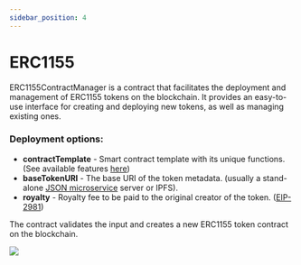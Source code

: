```yaml
---
sidebar_position: 4
---
```


# ERC1155

ERC1155ContractManager is a contract that facilitates the deployment and management of ERC1155 tokens on the blockchain. It provides an easy-to-use interface for creating and deploying new tokens, as well as managing existing ones.

### Deployment options:

- **contractTemplate** - Smart contract template with its unique functions. (See available features [here](/admin/hierarchy/ERC1155/features))
- **baseTokenURI** - The base URI of the token metadata. (usually a stand-alone [JSON microservice](/api/category/json-microservice/) server or IPFS).
- **royalty** - Royalty fee to be paid to the original creator of the token. ([EIP-2981](https://eips.ethereum.org/EIPS/eip-2981))

The contract validates the input and creates a new ERC1155 token contract on the blockchain.

![](/img/admin/miscellaneous/contract-manager/erc1155_contract_deploy.png)

